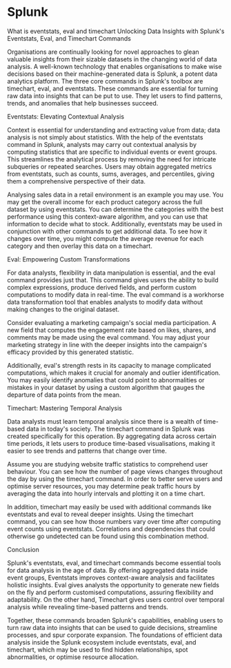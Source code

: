 # Splunk
What is eventstats, eval and timechart
Unlocking Data Insights with Splunk's Eventstats, Eval, and Timechart Commands

Organisations are continually looking for novel approaches to glean valuable insights from their sizable datasets in the changing world of data analysis. A well-known technology that enables organisations to make wise decisions based on their machine-generated data is Splunk, a potent data analytics platform. The three core commands in Splunk's toolbox are timechart, eval, and eventstats. These commands are essential for turning raw data into insights that can be put to use. They let users to find patterns, trends, and anomalies that help businesses succeed.

Eventstats: Elevating Contextual Analysis

Context is essential for understanding and extracting value from data; data analysis is not simply about statistics. With the help of the eventstats command in Splunk, analysts may carry out contextual analysis by computing statistics that are specific to individual events or event groups. This streamlines the analytical process by removing the need for intricate subqueries or repeated searches. Users may obtain aggregated metrics from eventstats, such as counts, sums, averages, and percentiles, giving them a comprehensive perspective of their data.

Analysing sales data in a retail environment is an example you may use. You may get the overall income for each product category across the full dataset by using eventstats. You can determine the categories with the best performance using this context-aware algorithm, and you can use that information to decide what to stock. Additionally, eventstats may be used in conjunction with other commands to get additional data. To see how it changes over time, you might compute the average revenue for each category and then overlay this data on a timechart.

Eval: Empowering Custom Transformations

For data analysts, flexibility in data manipulation is essential, and the eval command provides just that. This command gives users the ability to build complex expressions, produce derived fields, and perform custom computations to modify data in real-time. The eval command is a workhorse data transformation tool that enables analysts to modify data without making changes to the original dataset.

Consider evaluating a marketing campaign's social media participation. A new field that computes the engagement rate based on likes, shares, and comments may be made using the eval command. You may adjust your marketing strategy in line with the deeper insights into the campaign's efficacy provided by this generated statistic.

Additionally, eval's strength rests in its capacity to manage complicated computations, which makes it crucial for anomaly and outlier identification. You may easily identify anomalies that could point to abnormalities or mistakes in your dataset by using a custom algorithm that gauges the departure of data points from the mean.

Timechart: Mastering Temporal Analysis

Data analysts must learn temporal analysis since there is a wealth of time-based data in today's society. The timechart command in Splunk was created specifically for this operation. By aggregating data across certain time periods, it lets users to produce time-based visualisations, making it easier to see trends and patterns that change over time.

Assume you are studying website traffic statistics to comprehend user behaviour. You can see how the number of page views changes throughout the day by using the timechart command. In order to better serve users and optimise server resources, you may determine peak traffic hours by averaging the data into hourly intervals and plotting it on a time chart.

In addition, timechart may easily be used with additional commands like eventstats and eval to reveal deeper insights. Using the timechart command, you can see how those numbers vary over time after computing event counts using eventstats. Correlations and dependencies that could otherwise go undetected can be found using this combination method.

Conclusion

Splunk's eventstats, eval, and timechart commands become essential tools for data analysis in the age of data. By offering aggregated data inside event groups, Eventstats improves context-aware analysis and facilitates holistic insights. Eval gives analysts the opportunity to generate new fields on the fly and perform customised computations, assuring flexibility and adaptability. On the other hand, Timechart gives users control over temporal analysis while revealing time-based patterns and trends.

Together, these commands broaden Splunk's capabilities, enabling users to turn raw data into insights that can be used to guide decisions, streamline processes, and spur corporate expansion. The foundations of efficient data analysis inside the Splunk ecosystem include eventstats, eval, and timechart, which may be used to find hidden relationships, spot abnormalities, or optimise resource allocation.

